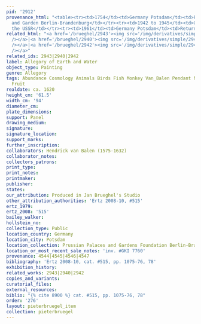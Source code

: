 ```yaml
---
pid: '2912'
provenance_html: "<table><tr><td>1754</td><td>Germany Potsdam</td><td>Prussian Castle
  and Garden Berlin-Brandenburg</td></tr><tr><td>1942 to 1945</td><td>Germany Rheinsberg</td><td></td></tr><tr><td>1958</td><td>Russia</td><td>In
  the USSR</td></tr><tr><td>1961</td><td>Germany Potsdam</td><td>Returned to Potsdam</td></tr></table>"
related_html: "<a href='/brueghel/2943'><img src='/img/derivatives/simple/2943/thumbnail.jpg'
  /></a>|<a href='/brueghel/2940'><img src='/img/derivatives/simple/2940/thumbnail.jpg'
  /></a>|<a href='/brueghel/2942'><img src='/img/derivatives/simple/2942/thumbnail.jpg'
  /></a>"
related_ids: 2943|2940|2942
label: Allegory of Earth and Water
object_type: Painting
genre: Allegory
tags: Abundance Cosmology Animals Birds Fish Monkey Van_Balen Pendant Nude Putti Landscape
  Fruit
realdate: ca. 1620
height_cm: '61.5'
width_cm: '94'
diameter_cm:
plate_dimensions:
support: Panel
drawing_medium:
signature:
signature_location:
support_marks:
further_inscription:
collaborators: Hendrick van Balen (1575-1632)
collaborator_notes:
collectors_patrons:
print_type:
print_notes:
printmaker:
publisher:
states:
our_attribution: Produced in Jan Brueghel's Studio
other_attribution_authorities: 'Ertz 2008-10, #515'
ertz_1979:
ertz_2008: '515'
bailey_walker:
hollstein_no:
collection_type: Public
location_country: Germany
location_city: Potsdam
location_collection: Prussian Palaces and Gardens Foundation Berlin-Brandenburg
location_or_most_recent_sale_notes: 'inv. #GKI 7760'
provenance: 4544|4545|4546|4547
bibliography: 'Ertz 2008-10, cat. #515, pp. 1075-76, 78'
exhibition_history:
related_works: 2943|2940|2942
copies_and_variants:
curatorial_files:
external_resources:
biblio: "{% cite 8900 %} cat. #515, pp. 1075-76, 78"
order: '276'
layout: pieterbruegel_item
collection: pieterbruegel
---
```

